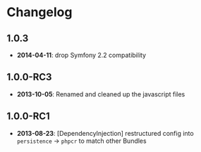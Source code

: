 Changelog
=========

1.0.3
-----

* **2014-04-11**: drop Symfony 2.2 compatibility

1.0.0-RC3
---------

* **2013-10-05**: Renamed and cleaned up the javascript files

1.0.0-RC1
---------

* **2013-08-23**: [DependencyInjection] restructured config into `persistence` -> `phpcr` to match other Bundles
